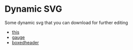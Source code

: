 # Dynamic SVG
Some dynamic svg that you can download for further editing


* [this](https://tdewin.github.io/dynamicsvg/)
* [gauge](https://tdewin.github.io/dynamicsvg/gauge)
* [boxedheader](https://tdewin.github.io/dynamicsvg/boxedheader)

